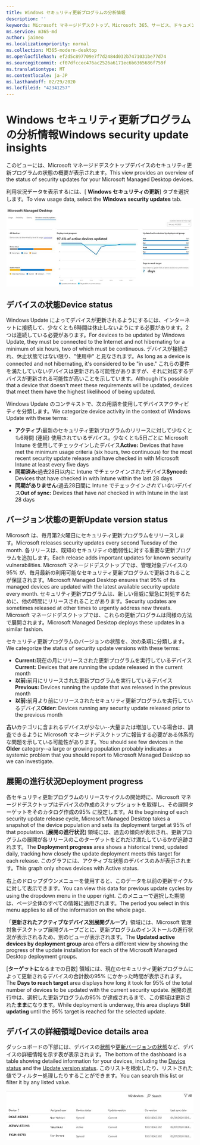 ```yaml
---
title: Windows セキュリティ更新プログラムの分析情報
description: ''
keywords: Microsoft マネージドデスクトップ、Microsoft 365、サービス、ドキュメント
ms.service: m365-md
author: jaimeo
ms.localizationpriority: normal
ms.collection: M365-modern-desktop
ms.openlocfilehash: ef2d5c897709e7f7d2484d032b7471031be77d74
ms.sourcegitcommit: cf07dfccec476ac2526a6171ec6b6365686f759f
ms.translationtype: MT
ms.contentlocale: ja-JP
ms.lasthandoff: 02/29/2020
ms.locfileid: "42341257"
---
```

# <a name="windows-security-update-insights"></a><span data-ttu-id="8fbac-103">Windows セキュリティ更新プログラムの分析情報</span><span class="sxs-lookup"><span data-stu-id="8fbac-103">Windows security update insights</span></span>
<span data-ttu-id="8fbac-104">このビューには、Microsoft マネージドデスクトップデバイスのセキュリティ更新プログラムの状態の概要が表示されます。</span><span class="sxs-lookup"><span data-stu-id="8fbac-104">This view provides an overview of the status of security updates for your Microsoft Managed Desktop devices.</span></span> 

<span data-ttu-id="8fbac-105">利用状況データを表示するには、[ <strong>Windows セキュリティの更新</strong>] タブを選択します。</span><span class="sxs-lookup"><span data-stu-id="8fbac-105">To view usage data, select the <strong>Windows security updates</strong> tab.</span></span>

![[Windows セキュリティの更新] ウィンドウ: デバイスの状態の棒グラフ、左側の列の更新バージョン、センター列の時間の経過に伴う展開の進行状況の更新、および展開グループ別のアクティブなデバイスの割合、および95% 展開に達するまでの日数。右の列のターゲット。](../../media/update-insights.jpg)

## <a name="device-status"></a><span data-ttu-id="8fbac-107">デバイスの状態</span><span class="sxs-lookup"><span data-stu-id="8fbac-107">Device status</span></span>

<span data-ttu-id="8fbac-108">Windows Update によってデバイスが更新されるようにするには、インターネットに接続して、少なくとも6時間は休止しないようにする必要があります。2つは連続している必要があります。</span><span class="sxs-lookup"><span data-stu-id="8fbac-108">For devices to be updated by Windows Update, they must be connected to the Internet and not hibernating for a minimum of six hours, two of which must be continuous.</span></span> <span data-ttu-id="8fbac-109">デバイスが接続され、休止状態ではない限り、"使用中" と見なされます。</span><span class="sxs-lookup"><span data-stu-id="8fbac-109">As long as a device is connected and not hibernating, it's considered to be "in use."</span></span> <span data-ttu-id="8fbac-110">これらの要件を満たしていないデバイスは更新される可能性がありますが、それに対応するデバイスが更新される可能性が高いことを示しています。</span><span class="sxs-lookup"><span data-stu-id="8fbac-110">Although it's possible that a device that doesn't meet these requirements will be updated, devices that meet them have the highest likelihood of being updated.</span></span> 

<span data-ttu-id="8fbac-111">Windows Update のコンテキストで、次の用語を使用してデバイスアクティビティを分類します。</span><span class="sxs-lookup"><span data-stu-id="8fbac-111">We categorize device activity in the context of Windows Update with these terms:</span></span>

- <span data-ttu-id="8fbac-112"><strong>アクティブ:</strong>最新のセキュリティ更新プログラムのリリースに対して少なくとも6時間 (連続) 使用されているデバイス。少なくとも5日ごとに Microsoft Intune を使用してチェックインしたデバイス</span><span class="sxs-lookup"><span data-stu-id="8fbac-112"><strong>Active:</strong> Devices that have met the minimum usage criteria (six hours, two continuous) for the most recent security update release and have checked in with Microsoft Intune at least every five days</span></span>
- <span data-ttu-id="8fbac-113"><strong>同期済み:</strong>過去28日以内に Intune でチェックインされたデバイス</span><span class="sxs-lookup"><span data-stu-id="8fbac-113"><strong>Synced:</strong> Devices that have checked in with Intune within the last 28 days</span></span>
- <span data-ttu-id="8fbac-114"><strong>同期がありません:</strong>過去28日間に Intune でチェックイン<i>されていない</i>デバイス</span><span class="sxs-lookup"><span data-stu-id="8fbac-114"><strong>Out of sync:</strong> Devices that have <i>not</i> checked in with Intune in the last 28 days</span></span>




## <a name="update-version-status"></a><span data-ttu-id="8fbac-115">バージョン状態の更新</span><span class="sxs-lookup"><span data-stu-id="8fbac-115">Update version status</span></span>

<span data-ttu-id="8fbac-116">Microsoft は、毎月第2火曜日にセキュリティ更新プログラムをリリースします。</span><span class="sxs-lookup"><span data-stu-id="8fbac-116">Microsoft releases security updates every second Tuesday of the month.</span></span> <span data-ttu-id="8fbac-117">各リリースは、既知のセキュリティの脆弱性に対する重要な更新プログラムを追加します。</span><span class="sxs-lookup"><span data-stu-id="8fbac-117">Each release adds important updates for known security vulnerabilities.</span></span> <span data-ttu-id="8fbac-118">Microsoft マネージドデスクトップでは、管理対象デバイスの95% が、毎月最新の利用可能なセキュリティ更新プログラムで更新されることが保証されます。</span><span class="sxs-lookup"><span data-stu-id="8fbac-118">Microsoft Managed Desktop ensures that 95% of its managed devices are updated with the latest available security update every month.</span></span> <span data-ttu-id="8fbac-119">セキュリティ更新プログラムは、新しい脅威に緊急に対処するために、他の時間にリリースされることがあります。</span><span class="sxs-lookup"><span data-stu-id="8fbac-119">Security updates are sometimes released at other times to urgently address new threats.</span></span> <span data-ttu-id="8fbac-120">Microsoft マネージドデスクトップでは、これらの更新プログラムは同様の方法で展開されます。</span><span class="sxs-lookup"><span data-stu-id="8fbac-120">Microsoft Managed Desktop deploys these updates in a similar fashion.</span></span>

<span data-ttu-id="8fbac-121">セキュリティ更新プログラムのバージョンの状態を、次の条項に分類します。</span><span class="sxs-lookup"><span data-stu-id="8fbac-121">We categorize the status of security update versions with these terms:</span></span>

- <span data-ttu-id="8fbac-122"><strong>Current:</strong>現在の月にリリースされた更新プログラムを実行しているデバイス</span><span class="sxs-lookup"><span data-stu-id="8fbac-122"><strong>Current:</strong> Devices that are running the update released in the current month</span></span>
- <span data-ttu-id="8fbac-123"><strong>以前:</strong>前月にリリースされた更新プログラムを実行しているデバイス</span><span class="sxs-lookup"><span data-stu-id="8fbac-123"><strong>Previous:</strong> Devices running the update that was released in the previous month</span></span>
- <span data-ttu-id="8fbac-124"><strong>以前:</strong>前月より前にリリースされたセキュリティ更新プログラムを実行しているデバイス</span><span class="sxs-lookup"><span data-stu-id="8fbac-124"><strong>Older:</strong> Devices running any security update released prior to the previous month</span></span>

<span data-ttu-id="8fbac-125"><strong>古い</strong>カテゴリに含まれるデバイスが少ない--大量または増加している場合は、調査できるように Microsoft マネージドデスクトップに報告する必要がある体系的な問題を示している可能性があります。</span><span class="sxs-lookup"><span data-stu-id="8fbac-125">You should see few devices in the <strong>Older</strong> category--a large or growing population probably indicates a systemic problem that you should report to Microsoft Managed Desktop so we can investigate.</span></span>


## <a name="deployment-progress"></a><span data-ttu-id="8fbac-126">展開の進行状況</span><span class="sxs-lookup"><span data-stu-id="8fbac-126">Deployment progress</span></span>

<span data-ttu-id="8fbac-127">各セキュリティ更新プログラムのリリースサイクルの開始時に、Microsoft マネージドデスクトップはデバイスの作成のスナップショットを取得し、その展開ターゲットをそのカタログ作成の95% に設定します。</span><span class="sxs-lookup"><span data-stu-id="8fbac-127">At the beginning of each security update release cycle, Microsoft Managed Desktop takes a snapshot of the device population and sets its deployment target at 95% of that population.</span></span> <span data-ttu-id="8fbac-128">[<strong>展開の進行状況</strong>] 領域には、過去の傾向が表示され、更新プログラムの展開が各リリースのこのターゲットをどれだけ満たしているかが追跡されます。</span><span class="sxs-lookup"><span data-stu-id="8fbac-128">The <strong>Deployment progress</strong> area shows a historical trend, updated daily, tracking how closely the update deployment meets this target for each release.</span></span> <span data-ttu-id="8fbac-129">このグラフには、アクティブな状態のデバイスのみが表示されます。</span><span class="sxs-lookup"><span data-stu-id="8fbac-129">This graph only shows devices with Active status.</span></span>

<span data-ttu-id="8fbac-130">右上のドロップダウンメニューを使用すると、このデータを以前の更新サイクルに対して表示できます。</span><span class="sxs-lookup"><span data-stu-id="8fbac-130">You can view this data for previous update cycles by using the dropdown menu in the upper right.</span></span> <span data-ttu-id="8fbac-131">このメニューで選択した期間は、ページ全体のすべての情報に適用されます。</span><span class="sxs-lookup"><span data-stu-id="8fbac-131">The period you select in this menu applies to all of the information on the whole page.</span></span>

<span data-ttu-id="8fbac-132">「<strong>更新されたアクティブなデバイス別展開グループ</strong>」領域には、Microsoft 管理対象デスクトップ展開グループごとに、更新プログラムのインストールの進行状況が表示されるため、別のビューが表示されます。</span><span class="sxs-lookup"><span data-stu-id="8fbac-132">The <strong>Updated active devices by deployment group</strong> area offers a different view by showing the progress of the update installation for each of the Microsoft Managed Desktop deployment groups.</span></span>

<span data-ttu-id="8fbac-133">[<strong>ターゲットに</strong>なるまでの日数] 領域には、現在のセキュリティ更新プログラムによって更新されるデバイスの合計数の95% にかかった時間が表示されます。</span><span class="sxs-lookup"><span data-stu-id="8fbac-133">The <strong>Days to reach target</strong> area displays how long it took for 95% of the total number of devices to be updated with the current security update.</span></span> <span data-ttu-id="8fbac-134">展開の進行中は、選択した更新プログラムの95% が達成されるまで、この領域は更新された<strong>まま</strong>になります。</span><span class="sxs-lookup"><span data-stu-id="8fbac-134">While deployment is underway, this area displays <strong>Still updating</strong> until the 95% target is reached for the selected update.</span></span>

## <a name="device-details-area"></a><span data-ttu-id="8fbac-135">デバイスの詳細領域</span><span class="sxs-lookup"><span data-stu-id="8fbac-135">Device details area</span></span>

<span data-ttu-id="8fbac-136">ダッシュボードの下部には、デバイスの[状態](#device-status)や[更新バージョンの状態](#update-version-status)など、デバイスの詳細情報を示す表が表示されます。</span><span class="sxs-lookup"><span data-stu-id="8fbac-136">The bottom of the dashboard is a table showing detailed information for your devices, including the [Device status](#device-status) and the [Update version status](#update-version-status).</span></span> <span data-ttu-id="8fbac-137">このリストを検索したり、リストされた値でフィルター処理したりすることができます。</span><span class="sxs-lookup"><span data-stu-id="8fbac-137">You can search this list or filter it by any listed value.</span></span>


![デバイスの詳細表。デバイス名、割り当てられているユーザー、デバイスの状態、更新バージョン、オペレーティングシステムのバージョン、およびデバイスが最後に同期された日付が表示されます。](../../media/security-update-insights-device-table-sterile.png)
